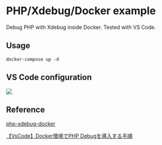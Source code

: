# PHP/Xdebug/Docker example

Debug PHP with Xdebug inside Docker. Tested with VS Code.

## Usage

`docker-compose up -d `

## VS Code configuration

![](https://i.imgur.com/B8dnAj7.png)

## Reference

[php-xdebug-docker](https://github.com/angristan/php-xdebug-docker)

[【VsCode】Docker環境でPHP Debugを導入する手順](https://maasaablog.com/development/laravel/2308/)
